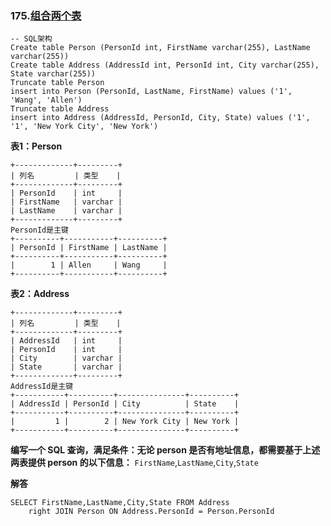 ### 175.[组合两个表](https://leetcode-cn.com/problems/combine-two-tables/)
``` mysql
-- SQL架构
Create table Person (PersonId int, FirstName varchar(255), LastName varchar(255))
Create table Address (AddressId int, PersonId int, City varchar(255), State varchar(255))
Truncate table Person
insert into Person (PersonId, LastName, FirstName) values ('1', 'Wang', 'Allen')
Truncate table Address
insert into Address (AddressId, PersonId, City, State) values ('1', '1', 'New York City', 'New York')
```
**表1：Person**
``` mysql
+-------------+---------+
| 列名         | 类型    |
+-------------+---------+
| PersonId    | int     |
| FirstName   | varchar |
| LastName    | varchar |
+-------------+---------+
PersonId是主键
+----------+-----------+----------+
| PersonId | FirstName | LastName |
+----------+-----------+----------+
|        1 | Allen     | Wang     |
+----------+-----------+----------+
```
**表2：Address**
``` mysql
+-------------+---------+
| 列名         | 类型    |
+-------------+---------+
| AddressId   | int     |
| PersonId    | int     |
| City        | varchar |
| State       | varchar |
+-------------+---------+
AddressId是主键
+-----------+----------+---------------+----------+
| AddressId | PersonId | City          | State    |
+-----------+----------+---------------+----------+
|         1 |        2 | New York City | New York |
+-----------+----------+---------------+----------+
```
**编写一个 SQL 查询，满足条件：无论 person 是否有地址信息，都需要基于上述两表提供 person 的以下信息：**
`FirstName`,`LastName`,`City`,`State`

**解答**
``` mysql
SELECT FirstName,LastName,City,State FROM Address
	right JOIN Person ON Address.PersonId = Person.PersonId
```

